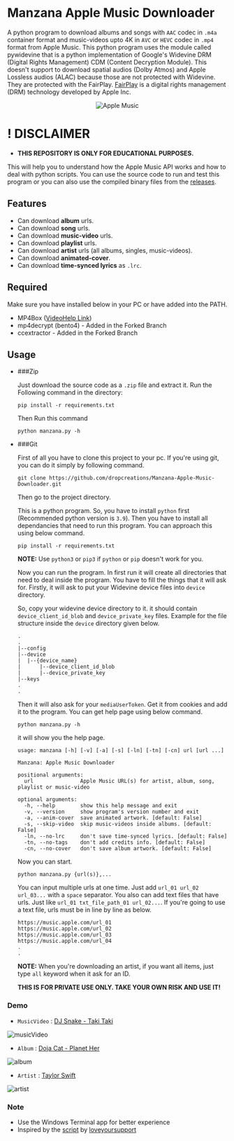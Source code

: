 # Manzana Apple Music Downloader

A python program to download albums and songs with `AAC` codec in `.m4a` container format and music-videos upto 4K in `AVC` or `HEVC` codec in `.mp4` format from Apple Music. This python program uses the module called pywidevine that is a python implementation of Google's Widevine DRM (Digital Rights Management) CDM (Content Decryption Module). This doesn't support to download spatial audios (Dolby Atmos) and Apple Lossless audios (ALAC) because those are not protected with Widevine. They are protected with the FairPlay. [FairPlay](https://en.wikipedia.org/wiki/FairPlay) is a digital rights management (DRM) technology developed by Apple Inc.


<center>
  <picture>
    <source media="(prefers-color-scheme: dark)" srcset="https://raw.githubusercontent.com/dropcreations/Manzana-Apple-Music-Downloader/main/assets/darkmode.png">
    <source media="(prefers-color-scheme: light)" srcset="https://raw.githubusercontent.com/dropcreations/Manzana-Apple-Music-Downloader/main/assets/lightmode.png">
    <img alt="Apple Music" src="https://raw.githubusercontent.com/dropcreations/Manzana-Apple-Music-Downloader/main/assets/lightmode.png">
  </picture>
</center>

# ! DISCLAIMER

- __THIS REPOSITORY IS ONLY FOR EDUCATIONAL PURPOSES.__

This will help you to understand how the Apple Music API works and how to deal with python scripts. You can use the source code to run and test this program or you can also use the compiled binary files from the [releases](https://github.com/dropcreations/Manzana-Apple-Music-Downloader/releases).

## Features

- Can download __album__ urls.
- Can download __song__ urls.
- Can download __music-video__ urls.
- Can download __playlist__ urls.
- Can download __artist__ urls (all albums, singles, music-videos).
- Can download __animated-cover__.
- Can download __time-synced lyrics__ as `.lrc`.

## Required

Make sure you have installed below in your PC or have added into the PATH.

- MP4Box ([VideoHelp Link](https://www.videohelp.com/software/MP4Box))
- mp4decrypt (bento4) - Added in the Forked Branch
- ccextractor - Added in the Forked Branch

## Usage
- ###Zip
  
  Just download the source code as a `.zip` file and extract it.
  Run the Following command in the directory:
  ```
  pip install -r requirements.txt
  ```
  Then Run this command
  ```
  python manzana.py -h
  ```
- ###Git
  
  First of all you have to clone this project to your pc. If you're using git, you can do it simply by following command.
  
  ```
  git clone https://github.com/dropcreations/Manzana-Apple-Music-Downloader.git
  ```
  
   Then go to the project directory.
  
  This is a python program. So, you have to install `python` first (Recommended python version is `3.9`). Then you have to install all dependancies that need to run this program. You can approach this using below command.
  
  ```
  pip install -r requirements.txt
  ```
  
  __NOTE:__ Use `python3` or `pip3` if `python` or `pip` doesn't work for you.
  
  Now you can run the program. In first run it will create all directories that need to deal inside the program. You have to fill the things that it will ask for. Firstly, it will ask to put your Widevine device files into `device`     directory.
  
  So, copy your widevine device directory to it. it should contain `device_client_id_blob` and  `device_private_key` files. Example for the file structure inside the `device` directory given below.
  
  ```
  .
  .
  |--config
  |--device
  |  |--{device_name}
  |      |--device_client_id_blob
  |      |--device_private_key
  |--keys
  .
  .
  ```
  
  Then it will also ask for your `mediaUserToken`. Get it from cookies and add it to the program. You can get help page using below command.
  
  ```
  python manzana.py -h
  ```
  
  it will show you the help page.
  
  ```
  usage: manzana [-h] [-v] [-a] [-s] [-ln] [-tn] [-cn] url [url ...]
  
  Manzana: Apple Music Downloader
  
  positional arguments:
    url               Apple Music URL(s) for artist, album, song, playlist or music-video
  
  optional arguments:
    -h, --help        show this help message and exit
    -v, --version     show program's version number and exit
    -a, --anim-cover  save animated artwork. [default: False]
    -s, --skip-video  skip music-videos inside albums. [default: False]
    -ln, --no-lrc     don't save time-synced lyrics. [default: False]
    -tn, --no-tags    don't add credits info. [default: False]
    -cn, --no-cover   don't save album artwork. [default: False]
  ```
  
  Now you can start.
  
  ```
  python manzana.py {url(s)},...
  ```
  
  You can input multiple urls at one time. Just add `url_01 url_02 url_03...` with a `space` separator. You also can add text files that have urls. Just like `url_01 txt_file_path_01 url_02...`. If you're going to use a text file, urls must be in line by line as below.
  
  ```
  https://music.apple.com/url_01
  https://music.apple.com/url_02
  https://music.apple.com/url_03
  https://music.apple.com/url_04
  .
  .
  ```
  
  __NOTE:__ When you're downloading an artist, if you want all items, just type `all` keyword when it ask for an ID.
  
  __THIS IS FOR PRIVATE USE ONLY. TAKE YOUR OWN RISK AND USE IT!__

### Demo

- `MusicVideo` : [DJ Snake - Taki Taki](https://music.apple.com/lk/music-video/taki-taki-feat-selena-gomez-ozuna-cardi-b/1438473545)

![musicVideo](https://raw.githubusercontent.com/dropcreations/Manzana-Apple-Music-Downloader/main/assets/demo_musicVideo.gif)

- `Album` : [Doja Cat - Planet Her](https://music.apple.com/lk/album/planet-her-deluxe/1574004234)

![album](https://raw.githubusercontent.com/dropcreations/Manzana-Apple-Music-Downloader/main/assets/demo_album.gif)

- `Artist` : [Taylor Swift](https://music.apple.com/lk/artist/taylor-swift/159260351)

![artist](https://raw.githubusercontent.com/dropcreations/Manzana-Apple-Music-Downloader/main/assets/demo_artist.gif)

### Note

- Use the Windows Terminal app for better experience
- Inspired by the [script](https://github.com/loveyoursupport/AppleMusic-Downloader) by [loveyoursupport](https://github.com/loveyoursupport)
